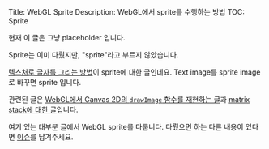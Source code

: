 Title: WebGL Sprite
Description: WebGL에서 sprite를 수행하는 방법
TOC: Sprite


현재 이 글은 그냥 placeholder 입니다.

Sprite는 이미 다뤘지만, "sprite"라고 부르지 않았습니다.

[텍스처로 글자를 그리는 방법](webgl-text-texture.html)이 sprite에 대한 글인데요.
Text image를 sprite image로 바꾸면 sprite 입니다.

관련된 글은 [WebGL에서 Canvas 2D의 `drawImage` 함수를 재현하는 글](webgl-2d-drawimage.html)과 [matrix stack에 대한 글](webgl-2d-matrix-stack.html)입니다.

여기 있는 대부분 글에서 WebGL sprite를 다룹니다.
다뤘으면 하는 다른 내용이 있다면 [이슈](https://github.com/gfxfundamentals/webgl-fundamentals/issues/new?assignees=&labels=suggested+topic&template=suggest-topic.md&title=%5BSUGGESTION%5D)를 남겨주세요.

